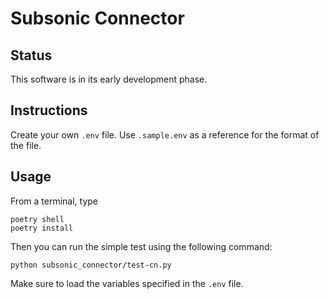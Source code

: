 # Subsonic Connector

## Status

This software is in its early development phase.

## Instructions

Create your own `.env` file. Use `.sample.env` as a reference for the format of the file.

## Usage

From a terminal, type

```text
poetry shell
poetry install
```

Then you can run the simple test using the following command:

```text
python subsonic_connector/test-cn.py
```

Make sure to load the variables specified in the `.env` file.
